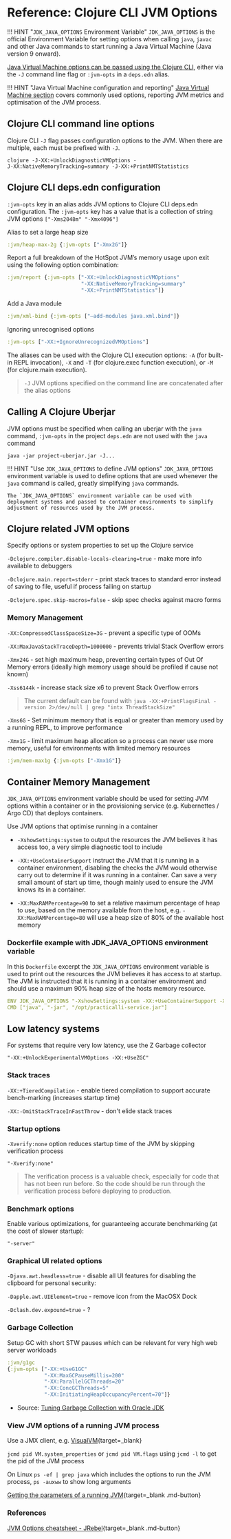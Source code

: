 # Reference: Clojure CLI JVM Options

!!! HINT "`JDK_JAVA_OPTIONS` Environment Variable"
    `JDK_JAVA_OPTIONS` is the official Environment Variable for setting options when calling `java`, `javac` and other Java commands to start running a Java Virtual Machine (Java version 9 onward).

[Java Virtual Machine options can be passed using the Clojure CLI](https://clojure.org/reference/deps_and_cli#_prepare_jvm_environment), either via the `-J` command line flag or `:jvm-opts` in a `deps.edn` alias.

<!-- TODO: reference: clojure CLI JVM options - common options and there use (e.g. manage heap size, garbage collection, etc.) -->

!!! HINT "Java Virtual Machine configuration and reporting"
    [Java Virtual Machine section](/reference/jvm/index.md) covers commonly used options, reporting JVM metrics and optimisation of the JVM process.

## Clojure CLI command line options

Clojure CLI `-J` flag passes configuration options to the JVM. When there are multiple, each must be prefixed with `-J`.

```shell
clojure -J-XX:+UnlockDiagnosticVMOptions -J‑XX:NativeMemoryTracking=summary -J‑XX:+PrintNMTStatistics
```

## Clojure CLI deps.edn configuration

`:jvm-opts` key in an alias adds JVM options to Clojure CLI deps.edn configuration.  The `:jvm-opts` key has a value that is a collection of string JVM options `["-Xms2048m" "-Xmx4096"]`

Alias to set a large heap size

```clojure
:jvm/heap-max-2g {:jvm-opts ["-Xmx2G"]}
```

Report a full breakdown of the HotSpot JVM’s memory usage upon exit using the following option combination:

```clojure
:jvm/report {:jvm-opts ["-XX:+UnlockDiagnosticVMOptions"
                        "‑XX:NativeMemoryTracking=summary"
                        "‑XX:+PrintNMTStatistics"]}
```

Add a Java module

```clojure
:jvm/xml-bind {:jvm-opts ["–add-modules java.xml.bind"]}
```

Ignoring unrecognised options

```clojure
:jvm-opts ["-XX:+IgnoreUnrecognizedVMOptions"]
```

The aliases can be used with the Clojure CLI execution options: `-A` (for built-in REPL invocation), `-X` and `-T` (for clojure.exec function execution), or `-M` (for clojure.main execution).

> `-J` JVM options specified on the command line are concatenated after the alias options

<!-- ## Optimising JVM for a container -->

<!-- TODO: JVM options useful when running in a container, e.g. docker -->

## Calling A Clojure Uberjar

JVM options must be specified when calling an uberjar with the `java` command, `:jvm-opts` in the project `deps.edn` are not used with the `java` command

```
java -jar project-uberjar.jar -J...
```

!!! HINT "Use `JDK_JAVA_OPTIONS` to define JVM options"
    `JDK_JAVA_OPTIONS` environment variable is used to define options that are used whenever the `java` command is called, greatly simplifying `java` commands.

    The `JDK_JAVA_OPTIONS` environment variable can be used with deployment systems and passed to container environments to simplify adjustment of resources used by the JVM process.

## Clojure related JVM options

Specify options or system properties to set up the Clojure service

`-Dclojure.compiler.disable-locals-clearing=true` - make more info available to debuggers

`-Dclojure.main.report=stderr` - print stack traces to standard error instead of saving to file, useful if process failing on startup

`-Dclojure.spec.skip-macros=false` - skip spec checks against macro forms

### Memory Management

`-XX:CompressedClassSpaceSize=3G` - prevent a specific type of OOMs

`-XX:MaxJavaStackTraceDepth=1000000` - prevents trivial Stack Overflow errors

`-Xmx24G` - set high maximum heap, preventing certain types of Out Of Memory errors (ideally high memory usage should be profiled if cause not known)

`-Xss6144k` - increase stack size x6 to prevent Stack Overflow errors

> The current default can be found with `java -XX:+PrintFlagsFinal -version 2>/dev/null | grep "intx ThreadStackSize"`

`-Xms6G` - Set minimum memory that is equal or greater than memory used by a running REPL, to improve performance

`-Xmx1G` - limit maximum heap allocation so a process can never use more memory, useful for environments with limited memory resources

```clojure
:jvm/mem-max1g {:jvm-opts ["-Xmx1G"]}
```

## Container Memory Management

`JDK_JAVA_OPTIONS` environment variable should be used for setting JVM options within a container or in the provisioning service (e.g. Kubernettes / Argo CD) that deploys containers.

Use JVM options that optimise running in a container

* `-XshowSettings:system` to output the resources the JVM believes it has access too, a very simple diagnostic tool to include

* `-XX:+UseContainerSupport` instruct the JVM that it is running in a container environment, disabling the checks the JVM would otherwise carry out to determine if it was running in a container.  Can save a very small amount of start up time, though mainly used to ensure the JVM knows its in a container.

* `-XX:MaxRAMPercentage=90` to set a relative maximum percentage of heap to use, based on the memory available from the host, e.g. `-XX:MaxRAMPercentage=80` will use a heap size of 80% of the available host memory

### Dockerfile example with JDK_JAVA_OPTIONS environment variable

In this `Dockerfile` excerpt the `JDK_JAVA_OPTIONS` environment variable is used to print out the resources the JVM believes it has access to at startup. The JVM is instructed that it is running in a container environment and should use a maximum 90% heap size of the hosts memory resource.

```yaml
ENV JDK_JAVA_OPTIONS "-XshowSettings:system -XX:+UseContainerSupport -XX:MaxRAMPercentage=90"
CMD ["java", "-jar", "/opt/practicalli-service.jar"]
```

## Low latency systems

For systems that require very low latency, use the Z Garbage collector

```
"-XX:+UnlockExperimentalVMOptions -XX:+UseZGC"
```

### Stack traces

`-XX:+TieredCompilation` - enable tiered compilation to support accurate bench-marking (increases startup time)

`-XX:-OmitStackTraceInFastThrow` - don't elide stack traces

### Startup options

`-Xverify:none` option reduces startup time of the JVM by skipping verification process

```shell
"-Xverify:none"
```

> The verification process is a valuable check, especially for code that has not been run before.  So the code should be run through the verification process before deploying to production.

### Benchmark options

Enable various optimizations, for guaranteeing accurate benchmarking (at the cost of slower startup):

`"-server"`

### Graphical UI related options

`-Djava.awt.headless=true` - disable all UI features for disabling the clipboard for personal security:

`-Dapple.awt.UIElement=true` - remove icon from the MacOSX Dock

`-Dclash.dev.expound=true` - ?

### Garbage Collection

Setup GC with short STW pauses which can be relevant for very high web server workloads

```clojure
:jvm/g1gc
{:jvm-opts ["-XX:+UseG1GC"
            "-XX:MaxGCPauseMillis=200"
            "-XX:ParallelGCThreads=20"
            "-XX:ConcGCThreads=5"
            "-XX:InitiatingHeapOccupancyPercent=70"]}
```

* Source: [Tuning Garbage Collection with Oracle JDK](https://docs.oracle.com/cd/E40972_01/doc.70/e40973/cnf_jvmgc.htm#autoId2)

### View JVM options of a running JVM process

Use a JMX client, e.g. [VisualVM](https://visualvm.github.io/){target=_blank}

`jcmd pid VM.system_properties` or `jcmd pid VM.flags` using `jcmd -l` to get the pid of the JVM process

On Linux `ps -ef | grep java` which includes the options to run the JVM process, `ps -auxww` to show long arguments

[Getting the parameters of a running JVM](https://stackoverflow.com/questions/5317152/getting-the-parameters-of-a-running-jvm){target=_blank .md-button}

### References

[JVM Options cheatsheet - JRebel](https://www.jrebel.com/blog/jvm-options-cheat-sheet){target=_blank .md-button}
